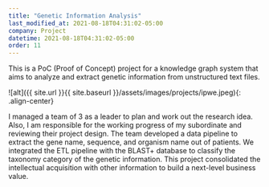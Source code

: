 ```yaml
---
title: "Genetic Information Analysis"
last_modified_at: 2021-08-18T04:31:02-05:00
company: Project
datetime: 2021-08-18T04:31:02-05:00
order: 11
---
```


This is a PoC (Proof of Concept) project for a knowledge graph system that aims to analyze and extract genetic information from unstructured text files. 

![alt]({{ site.url }}{{ site.baseurl }}/assets/images/projects/ipwe.jpeg){: .align-center}

I managed a team of 3 as a leader to plan and work out the research idea. Also, I am responsible for the working progress of my subordinate and reviewing their project design. The team developed a data pipeline to extract the gene name, sequence, and organism name out of patients. We integrated the ETL pipeline with the BLAST+ database to classify the taxonomy category of the genetic information. This project consolidated the intellectual acquisition with other information to build a next-level business value.
